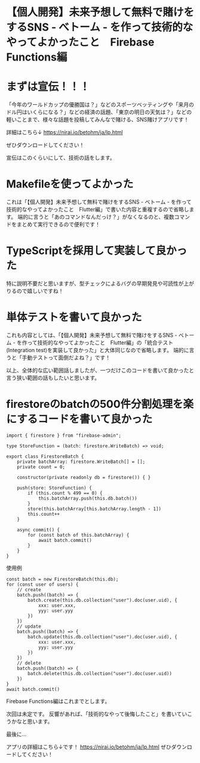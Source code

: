 # 【個人開発】未来予想して無料で賭けをするSNS - べトーム - を作って技術的なやってよかったこと　Firebase Functions編

# まずは宣伝！！！

「今年のワールドカップの優勝国は？」などのスポーツベッティングや「来月のドル円はいくらになる？」などの経済の話題、「東京の明日の天気は？」などの軽いことまで、様々な話題を投稿してみんなで賭ける、SNS賭けアプリです！

詳細はこちら↓
https://nirai.io/betohm/ja/lp.html

ぜひダウンロードしてください！

宣伝はこのくらいにして、技術の話をします。

# Makefileを使ってよかった

これは「【個人開発】未来予想して無料で賭けをするSNS - べトーム - を作って技術的なやってよかったこと　Flutter編」で書いた内容と重複するので省略します。
端的に言うと「あのコマンドなんだっけ？」がなくなるのと、複数コマンドをまとめて実行できるので便利です！

# TypeScriptを採用して実装して良かった

特に説明不要だと思いますが、型チェックによるバグの早期発見や可読性が上がりるので嬉しいですね！

# 単体テストを書いて良かった

これも内容としては、「【個人開発】未来予想して無料で賭けをするSNS - べトーム - を作って技術的なやってよかったこと　Flutter編」の「統合テスト(Integration test)を実装して良かった」と大体同じなので省略します。
端的に言うと「手動テストって面倒だよね？」です！

以上、全体的な広い範囲話しましたが、一つだけこのコードを書いて良かったと言う狭い範囲の話もしたいと思います。

# firestoreのbatchの500件分割処理を楽にするコードを書いて良かった

```tsx
import { firestore } from "firebase-admin";

type StoreFunction = (batch: firestore.WriteBatch) => void;

export class FirestoreBatch {
    private batchArray: firestore.WriteBatch[] = [];
    private count = 0;

    constructor(private readonly db = firestore()) { }

    push(store: StoreFunction) {
        if (this.count % 499 == 0) {
            this.batchArray.push(this.db.batch())
        }
        store(this.batchArray[this.batchArray.length - 1])
        this.count++
    }

    async commit() {
        for (const batch of this.batchArray) {
            await batch.commit()
        }
    }
}
```

使用例

```tsx
const batch = new FirestoreBatch(this.db);
for (const user of users) {
    // create
    batch.push((batch) => {
        batch.create(this.db.collection("user").doc(user.uid), {
            xxx: user.xxx,
            yyy: user.yyy
        })
    })
    // update
    batch.push((batch) => {
        batch.update(this.db.collection("user").doc(user.uid), {
            xxx: user.xxx,
            yyy: user.yyy
        })
    })
    // delete
    batch.push((batch) => {
        batch.delete(this.db.collection("user").doc(user.uid))
    })
}
await batch.commit()
```

Firebase Functions編はこれまでとします。

次回は未定です。
反響があれば、「技術的なやって後悔したこと」を書いていこうかなと思います。


最後に...

アプリの詳細はこちら↓です！
https://nirai.io/betohm/ja/lp.html
ぜひダウンロードしてください！